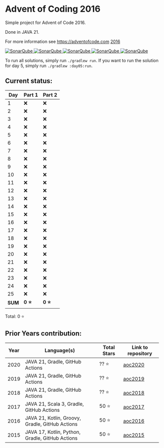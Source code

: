 # Advent of Coding 2016

Simple project for Advent of Code 2016.

Done in JAVA 21.

For more information see https://adventofcode.com [2016](https://adventofcode.com/2016)

[![SonarQube](https://sonarcloud.io/api/project_badges/measure?project=de.havox_design.aoc2016%3Aadvent_of_code_2016&metric=alert_status "The current SonarQube analysis status")
![SonarQube](https://sonarcloud.io/api/project_badges/measure?project=de.havox_design.aoc2016%3Aadvent_of_code_2016&metric=coverage "The current coverage")
![SonarQube](https://sonarcloud.io/api/project_badges/measure?project=de.havox_design.aoc2016%3Aadvent_of_code_2016&metric=bugs "The current number of SonarQube bugs")
![SonarQube](https://sonarcloud.io/api/project_badges/measure?project=de.havox_design.aoc2016%3Aadvent_of_code_2016&metric=vulnerabilities "The current number of SonarQube vulnerabilities")
![SonarQube](https://sonarcloud.io/api/project_badges/measure?project=de.havox_design.aoc2016%3Aadvent_of_code_2016&metric=code_smells "The current number of SonarQube code smells")](https://sonarcloud.io/dashboard?id=de.havox_design.aoc2016%3Aadvent_of_code_2016)

To run all solutions, simply run `./gradlew run`. If you want to run the solution for day 5, simply run
`./gradlew :day05:run`.

## Current status:

| Day     | Part 1  | Part 2  |
|---------|---------|---------|
| 1       | ❌       | ❌       |
| 2       | ❌       | ❌       |
| 3       | ❌       | ❌       |
| 4       | ❌       | ❌       |
| 5       | ❌       | ❌       |
| 6       | ❌       | ❌       |
| 7       | ❌       | ❌       |
| 8       | ❌       | ❌       |
| 9       | ❌       | ❌       |
| 10      | ❌       | ❌       |
| 11      | ❌       | ❌       |
| 12      | ❌       | ❌       |
| 13      | ❌       | ❌       |
| 14      | ❌       | ❌       |
| 15      | ❌       | ❌       |
| 16      | ❌       | ❌       |
| 17      | ❌       | ❌       |
| 18      | ❌       | ❌       |
| 19      | ❌       | ❌       |
| 20      | ❌       | ❌       |
| 21      | ❌       | ❌       |
| 22      | ❌       | ❌       |
| 23      | ❌       | ❌       |
| 24      | ❌       | ❌       |
| 25      | ❌       | ❌       |
| **SUM** | **0 ⭐** | **0 ⭐** |

Total: 0 ⭐

## Prior Years contribution:

| Year | Language(s)                                  | Total Stars  | Link to repository                                   |
|------|----------------------------------------------|--------------|------------------------------------------------------|
| 2020 | JAVA 21, Gradle, GitHub Actions                 | ?? ⭐         | [aoc2020](https://github.com/Gentleman1983/aoc2020)  |
| 2019 | JAVA 21, Gradle, GitHub Actions                 | ?? ⭐         | [aoc2019](https://github.com/Gentleman1983/aoc2019)  |
| 2018 | JAVA 21, Gradle, GitHub Actions                 | ?? ⭐         | [aoc2018](https://github.com/Gentleman1983/aoc2018)  |
| 2017 | JAVA 21, Scala 3, Gradle, GitHub Actions        | 50 ⭐         | [aoc2017](https://github.com/Gentleman1983/aoc2017)  |
| 2016 | JAVA 21, Kotlin, Groovy, Gradle, GitHub Actions | 50 ⭐         | [aoc2016](https://github.com/Gentleman1983/aoc2016)  |
| 2015 | JAVA 17, Kotlin, Python, Gradle, GitHub Actions | 50 ⭐         | [aoc2015](https://github.com/Gentleman1983/aoc2015)  |
